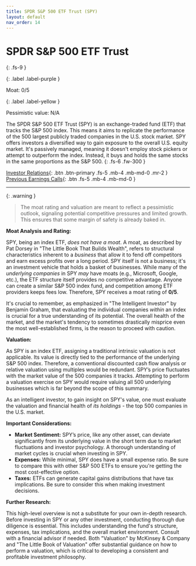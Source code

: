 ```yaml
---
title: SPDR S&P 500 ETF Trust (SPY)
layout: default
nav_order: 14
---
```


# SPDR S&P 500 ETF Trust
{: .fs-9 }

{: .label .label-purple }

Moat: 0/5

{: .label .label-yellow }

Pessimistic value: N/A

The SPDR S&P 500 ETF Trust (SPY) is an exchange-traded fund (ETF) that tracks the S&P 500 index.  This means it aims to replicate the performance of the 500 largest publicly traded companies in the U.S. stock market. SPY offers investors a diversified way to gain exposure to the overall U.S. equity market.  It's passively managed, meaning it doesn't employ stock pickers or attempt to outperform the index.  Instead, it buys and holds the same stocks in the same proportions as the S&P 500.
{: .fs-6 .fw-300 }

[Investor Relations](https://www.google.com/search?q=SPY+investor+relations){: .btn .btn-primary .fs-5 .mb-4 .mb-md-0 .mr-2 }
[Previous Earnings Calls](https://discountingcashflows.com/company/SPY/transcripts/){: .btn .fs-5 .mb-4 .mb-md-0 }

---

{: .warning } 
>The moat rating and valuation are meant to reflect a pessimistic outlook, signaling potential competitive pressures and limited growth. This ensures that some margin of safety is already baked in.


**Moat Analysis and Rating:**

SPY, being an index ETF, *does not have a moat*.  A moat, as described by Pat Dorsey in "The Little Book That Builds Wealth", refers to structural characteristics inherent to a *business* that allow it to fend off competitors and earn excess profits over a long period.  SPY itself is not a business; it's an investment vehicle that holds a basket of businesses.  While many of the *underlying companies* in SPY *may* have moats (e.g., Microsoft, Google, etc.), the ETF structure itself provides no competitive advantage. Anyone can create a similar S&P 500 index fund, and competition among ETF providers keeps fees low.  Therefore, SPY receives a moat rating of **0/5**.  

It's crucial to remember, as emphasized in "The Intelligent Investor" by Benjamin Graham, that evaluating the individual companies *within* an index is crucial for a true understanding of its potential. The overall health of the market, and the market's tendency to sometimes drastically misprice even the most well-established firms, is the reason to proceed with caution.

**Valuation:**

As SPY is an index ETF, assigning a traditional intrinsic valuation is not applicable.  Its value is directly tied to the performance of the underlying S&P 500 index. Therefore, a conventional discounted cash flow analysis or relative valuation using multiples would be redundant. SPY’s price fluctuates with the market value of the 500 companies it tracks.  Attempting to perform a valuation exercise on SPY would require valuing all 500 underlying businesses which is far beyond the scope of this summary.

As an intelligent investor, to gain insight on SPY's value, one must evaluate the valuation and financial health of *its holdings* - the top 500 companies in the U.S. market.

**Important Considerations:**

* **Market Sentiment:**  SPY’s price, like any other asset, can deviate significantly from its underlying value in the short term due to market fluctuations and investor psychology. A thorough understanding of market cycles is crucial when investing in SPY.
* **Expenses:**  While minimal, SPY does have a small expense ratio. Be sure to compare this with other S&P 500 ETFs to ensure you're getting the most cost-effective option.
* **Taxes:** ETFs can generate capital gains distributions that have tax implications. Be sure to consider this when making investment decisions.

**Further Research:**

This high-level overview is not a substitute for your own in-depth research. Before investing in SPY or any other investment, conducting thorough due diligence is essential.  This includes understanding the fund's structure, expenses, tax implications, and the overall market environment.  Consult with a financial advisor if needed.  Both "Valuation" by McKinsey & Company and "The Little Book of Valuation" offer substantial guidance on how to perform a valuation, which is critical to developing a consistent and profitable investment philosophy.
